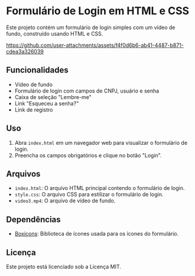 # Formulário de Login em HTML e CSS

Este projeto contém um formulário de login simples com um vídeo de fundo, construído usando HTML e CSS.


https://github.com/user-attachments/assets/f4f0d6b6-ab41-4487-b871-cdea3a326039




## Funcionalidades

- Vídeo de fundo
- Formulário de login com campos de CNPJ, usuário e senha
- Caixa de seleção "Lembre-me"
- Link "Esqueceu a senha?"
- Link de registro

## Uso

1. Abra `index.html` em um navegador web para visualizar o formulário de login.
2. Preencha os campos obrigatórios e clique no botão "Login".

## Arquivos

- `index.html`: O arquivo HTML principal contendo o formulário de login.
- `style.css`: O arquivo CSS para estilizar o formulário de login.
- `video3.mp4`: O arquivo de vídeo de fundo.

## Dependências

- [Boxicons](https://unpkg.com/boxicons@2.1.4/css/boxicons.min.css): Biblioteca de ícones usada para os ícones do formulário.

## Licença

Este projeto está licenciado sob a Licença MIT.
